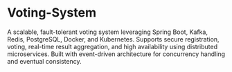 # Voting-System
A scalable, fault-tolerant voting system leveraging Spring Boot, Kafka, Redis, PostgreSQL, Docker, and Kubernetes. Supports secure registration, voting, real-time result aggregation, and high availability using distributed microservices. Built with event-driven architecture for concurrency handling and eventual consistency.
